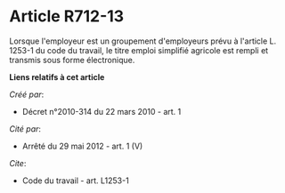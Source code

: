 # Article R712-13

Lorsque l'employeur est un groupement d'employeurs prévu à l'article L. 1253-1 du code du travail, le titre emploi simplifié
agricole est rempli et transmis sous forme électronique.

**Liens relatifs à cet article**

_Créé par_:

  - Décret n°2010-314 du 22 mars 2010 - art. 1

_Cité par_:

  - Arrêté du 29 mai 2012 - art. 1 (V)

_Cite_:

  - Code du travail - art. L1253-1
